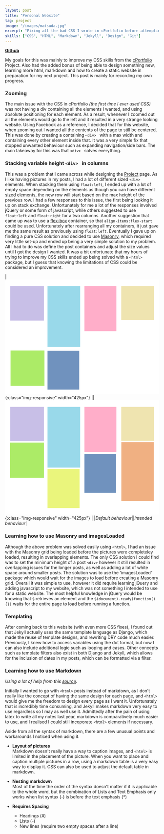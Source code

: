 ```yaml
---
layout: post
title: "Personal Website"
tag: project
image: "/images/matsuda.jpg"
excerpt: "Fixing all the bad CSS I wrote in cPortfolio before attempting to build another website"
skills: ["CSS", "HTML", "Markdown", "Jekyll", "Design", "Git"]
---
```


[**Github**](https://github.com/vyxnn/vyxnn.github.io)  

My goals for this was mainly to improve my CSS skills from the [cPortfolio](/2020/10/30/cportfolio.html) Project. Also had the added bonus of being able to design something new, learning more html, markdown and how to create a static website in preparation for my next project. This post is mainly for recording my own progress.

### Zooming 

The main issue with the CSS in cPortfolio *(the first time I ever used CSS)* was not having a div containing all the elements I wanted, and using absolute positioning for each element. As a result, whenever I zoomed out all the elements would go to the left and it resulted in a very strange looking website. Using Facebook as a reference, I decided that for this website, when zooming out I wanted all the contents of the page to still be centered. This was done by creating a containing ```<div> ``` with a max width and containing every other element inside that. It was a very simple fix that stopped unwanted behaviour such as expanding navigation/side bars. The main takeaway for this was that ```<div> ``` solves everything. 

### Stacking variable height ```<div> ``` in columns

This was a problem that I came across while designing the [Project](/projects) page. As I like having pictures in my posts, I had a lot of different sized ```<div> ``` elements. When stacking them using ```float:left```, I ended up with a lot of empty space depending on the elements as though you can have different sized elements, the new row will start based on the max height of the previous row. I had a few responses to this issue, the first being looking it up on stack exchange. Unfortunately for me a lot of the responses involved jQuery or some form of javascript, while others suggested to use ```float:left``` and ```float:right``` for a two columns. Another suggestion that came up was to use a [flex-box](https://css-tricks.com/snippets/css/a-guide-to-flexbox/) container, so that ```align-items:flex-start``` could be used. Unfortunately after rearranging all my containers, it just gave me the same result as previously using ```float:left```. Eventually I gave up on finding a pure CSS solution and decided to use [Masonry](https://masonry.desandro.com/), which required very little set-up and ended up being a very simple solution to my problem. All I had to do was define the post containers and adjust the size values until I got the design I wanted. It was a bit unfortunate that my hours of trying to improve my CSS skills ended up being solved with a ```<html>``` package, but I guess that knowing the limitations of CSS could be considered an improvement. 

|![](/images/emptyspacediv.png){:class="img-responsive" width="425px"} ||![emptyspace](/images/goodspacediv.png){:class="img-responsive" width="425px"} | 
|*Default behaviour*||*Intended behaviour*|

### Learning how to use Masonry and imagesLoaded

Although the above problem was solved easily using ```<html>```, I had an issue with the Masonry grid being loaded before the pictures were completeley loaded, resulting in overlapping elements. The only CSS solution I could find was to set the minimum height of a post ```<div>``` however it still resulted in overlapping issues for the longer posts, as well as adding a lot of white space around smaller posts. The solution was to use the 'imagesLoaded' package which would wait for the images to load before creating a Masonry grid. Overall it was simple to use, however it did require learning jQuery and adding javascript to my website, which was not something I intended to use for a static website. The most helpful knowledge in jQuery would be knowing that ```$``` retrieves an element and the ```$(document).ready(function(){})``` waits for the entire page to load before running a function. 

### Templating 
After coming back to this website (with even more CSS fixes), I found out that Jekyll actually uses the same template language as Django, which made the reuse of template designs, and rewriting DRY code much easier. Previously, I knew how to access variables using the dot format, but now I can also include additional logic such as looping and cases. Other concepts such as template filters also exist in both Django and Jekyll, which allows for the inclusion of dates in my posts, which can be formatted via a filter.


### Learning how to use Markdown
*Using a lot of help from this [source](https://www.markdownguide.org/basic-syntax/).* 

Initially I wanted to go with ```<html>``` posts instead of markdown, as I don't really like the concept of having the same design for each page, and ```<html>``` would give me the freedom to design every page as I want it. Unfortunately that is incredibly time consuming, and Jekyll makes markdown very easy to use regardless so I may as well use it. Admittedly after the pain of using latex to write all my notes last year, markdown is comparatively much easier to use, and I realised I could still incoporate ```<html>``` elements if necessary. 

Aside from all the syntax of markdown, there are a few unusual points and workarounds I noticed when using it. 
- **Layout of pictures**   
    Markdown doesn't really have a way to caption images, and ```<html>``` is limited in the placement of the picture. When you want to place and caption multiple pictures in a row, using a markdown table is a very easy way to display it. CSS can also be used to adjust the default table in markdown. 

- **Nesting markdown**  
    Most of the time the order of the syntax doesn't matter if it is applicable to the whole word, but the combination of Lists and Text Emphasis only works when list syntax (\-) is before the text emphasis (\*)

 - **Requires Spacing**  
    - Headings (\#)
    - Lists (\-)
    - New lines (require two empty spaces after a line)

